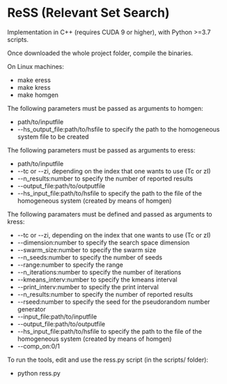 # ReSS (Relevant Set Search)

Implementation in C++ (requires CUDA 9 or higher), with Python >=3.7 scripts.

Once downloaded the whole project folder, compile the binaries.

On Linux machines:

* make eress
* make kress
* make homgen

The following parameters must be passed as arguments to homgen:

* path/to/inputfile
* --hs_output_file:path/to/hsfile to specify the path to the homogeneous system file to be created

The following parameters must be passed as arguments to eress:
* path/to/inputfile
* --tc or --zi, depending on the index that one wants to use (Tc or zI)
* --n_results:number to specify the number of reported results
* --output_file:path/to/outputfile
* --hs_input_file:path/to/hsfile to specify the path to the file of the homogeneous system (created by means of homgen)

The following paramaters must be defined and passed as arguments to kress:
* --tc or --zi, depending on the index that one wants to use (Tc or zI)
* --dimension:number to specify the search space dimension
* --swarm_size:number to specify the swarm size  
* --n_seeds:number to specify the number of seeds  
* --range:number to specify the range  
* --n_iterations:number to specify the number of iterations
* --kmeans_interv:number to specify the kmeans interval
* --print_interv:number to specify the print interval  
* --n_results:number to specify the number of reported results
* --rseed:number to specify the seed for the pseudorandom number generator
* --input_file:path/to/inputfile
* --output_file:path/to/outputfile
* --hs_input_file:path/to/hsfile to specify the path to the file of the homogeneous system (created by means of homgen)
* --comp_on:0/1

To run the tools, edit and use the ress.py script (in the scripts/ folder):

* python ress.py
